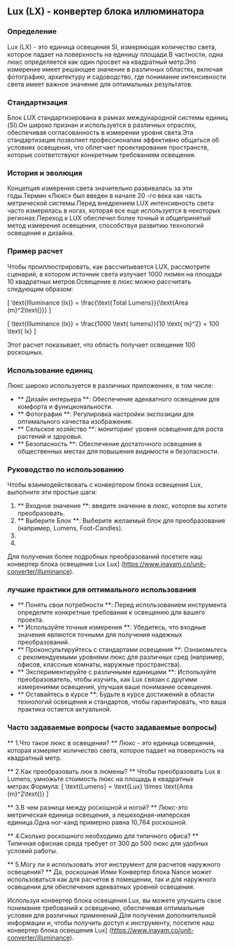 ## Lux (LX) - конвертер блока иллюминатора

### Определение
Lux (LX) - это единица освещения SI, измеряющая количество света, которое падает на поверхность на единицу площади.В частности, одна люкс определяется как один просвет на квадратный метр.Это измерение имеет решающее значение в различных областях, включая фотографию, архитектуру и садоводство, где понимание интенсивности света имеет важное значение для оптимальных результатов.

### Стандартизация
Блок LUX стандартизирована в рамках международной системы единиц (SI).Он широко признан и используется в различных отраслях, обеспечивая согласованность в измерении уровня света.Эта стандартизация позволяет профессионалам эффективно общаться об условиях освещения, что облегчает проектирование пространств, которые соответствуют конкретным требованиям освещения.

### История и эволюция
Концепция измерения света значительно развивалась за эти годы.Термин «Люкс» был введен в начале 20 -го века как часть метрической системы.Перед внедрением LUX интенсивность света часто измерялась в ногах, которая все еще используется в некоторых регионах.Переход к LUX обеспечил более точный и общепринятый метод измерения освещения, способствуя развитию технологий освещения и дизайна.

### Пример расчет
Чтобы проиллюстрировать, как рассчитывается LUX, рассмотрите сценарий, в котором источник света излучает 1000 люмен на площади 10 квадратных метров.Освещение в люкс можно рассчитать следующим образом:

\[ \text{Illuminance (lx)} = \frac{\text{Total Lumens}}{\text{Area (m}^2\text{)}} \]

\[ \text{Illuminance (lx)} = \frac{1000 \text{ lumens}}{10 \text{ m}^2} = 100 \text{ lx} \]

Этот расчет показывает, что область получает освещение 100 роскошных.

### Использование единиц
Люкс широко используется в различных приложениях, в том числе:

- ** Дизайн интерьера **: Обеспечение адекватного освещения для комфорта и функциональности.
- ** Фотография **: Регулировка настройки экспозиции для оптимального качества изображения.
- ** Сельское хозяйство **: мониторинг уровня освещения для роста растений и здоровья.
- ** Безопасность **: Обеспечение достаточного освещения в общественных местах для повышения видимости и безопасности.

### Руководство по использованию
Чтобы взаимодействовать с конвертером блока освещения Lux, выполните эти простые шаги:

1. ** Входное значение **: введите значение в люкс, которое вы хотите преобразовать.
2. ** Выберите Блок **: Выберите желаемый блок для преобразования (например, Lumens, Foot-Candles).
3.
4.

Для получения более подробных преобразований посетите наш конвертер блока освещения Lux Lux] (https://www.inayam.co/unit-converter/illuminance).

### лучшие практики для оптимального использования
- ** Понять свои потребности **: Перед использованием инструмента определите конкретные требования к освещению для вашего проекта.
- ** Используйте точные измерения **: Убедитесь, что входные значения являются точными для получения надежных преобразований.
- ** Проконсультируйтесь с стандартами освещения **: Ознакомьтесь с рекомендуемыми уровнями люкс для различных сред (например, офисов, классные комнаты, наружные пространства).
- ** Экспериментируйте с различными единицами **: Используйте преобразователь, чтобы изучить, как Lux связан с другими измерениями освещения, улучшая ваше понимание освещения.
- ** Оставайтесь в курсе **: Будьте в курсе достижений в области технологий освещения и стандартов, чтобы гарантировать, что ваша практика остается актуальной.

### Часто задаваемые вопросы (часто задаваемые вопросы)

** 1.Что такое люкс в освещении? **
Люкс - это единица освещения, которая измеряет количество света, которое падает на поверхность на квадратный метр.

** 2.Как преобразовать люк в люмены? **
Чтобы преобразовать Lux в Lumens, умножьте стоимость люкс на площадь в квадратных метрах.Формула:
\[ \text{Lumens} = \text{Lux} \times \text{Area (m}^2\text{)} \]

** 3.В чем разница между роскошной и ногой? **
Люкс-это метрическая единица освещения, а пешеходная-имперская единица.Одна ног-канд примерно равна 10,764 роскошной.

** 4.Сколько роскошного необходимо для типичного офиса? **
Типичная офисная среда требует от 300 до 500 люкс для удобных условий работы.

** 5.Могу ли я использовать этот инструмент для расчетов наружного освещения? **
Да, роскошная Илми Конвертер блока Nance может использоваться как для расчетов в помещении, так и для наружного освещения для обеспечения адекватных уровней освещения.

Используя конвертер блока освещения Lux, вы можете улучшить свое понимание требований к освещению, обеспечивая оптимальные условия для различных применений.Для получения дополнительной информации и, чтобы получить доступ к инструменту, посетите наш конвертер блока освещения Lux] (https://www.inayam.co/unit-converter/illuminance).